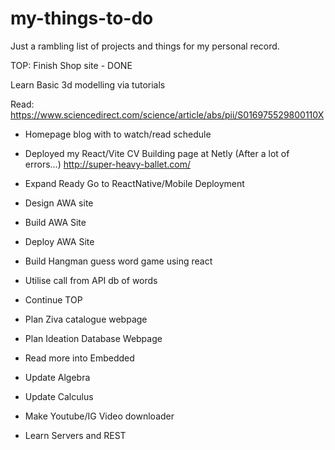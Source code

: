 # my-things-to-do
Just a rambling list of projects and things for my personal record.

TOP:
Finish Shop site - DONE


Learn Basic 3d modelling via tutorials

Read:
https://www.sciencedirect.com/science/article/abs/pii/S016975529800110X

- Homepage blog with to watch/read schedule


- Deployed my React/Vite CV Building page at Netly (After a lot of errors...)
http://super-heavy-ballet.com/

- Expand Ready Go to ReactNative/Mobile Deployment

- Design AWA site
- Build AWA Site
- Deploy AWA Site

- Build Hangman guess word game using react
- Utilise call from API db of words

- Continue TOP

- Plan Ziva catalogue webpage
- Plan Ideation Database Webpage
- Read more into Embedded
- Update Algebra
- Update Calculus
- Make Youtube/IG Video downloader
- Learn Servers and REST
